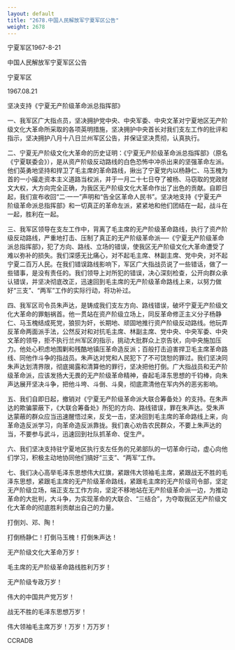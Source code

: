 ```yaml
---
layout: default
title: "2678.中国人民解放军宁夏军区公告"
weight: 2678
---
```


宁夏军区1967-8-21

中国人民解放军宁夏军区公告

宁夏军区

1967.08.21

坚决支持《宁夏无产阶级革命派总指挥部》

一、我军区广大指点员，坚决拥护党中央、中央军委、中央文革对宁夏地区无产阶级文化大革命所采取的各项英明措施，坚决拥护中央首长对我们支左工作的批评和指示，坚决拥护八月十八日兰州军区公告，并保证坚决贯彻，认真执行。

二、宁夏无产阶级文化大革命的历史证明：《宁夏无产阶级革命派总指挥部》（原名《宁夏联委会》），是从资产阶级反动路线的白色恐怖中冲杀出来的坚强革命左派。他们英勇地坚持和捍卫了毛主席的革命路线，揪出了宁夏党内以杨静仁、马玉槐为首的一小撮走资本主义道路当权派，并于一月二十七日夺了被杨、马窃取的党政财文大权，大方向完全正确，为我区无产阶级文化大革命作出了出色的贡献。自即日起，我们宣布收回“二·一一”声明和“告全区革命人民书”。坚决地支持《宁夏无产阶级革命派总指挥部》和一切真正的革命左派，紧紧地和他们团结在一起，战斗在一起，胜利在一起。

三、我军区领导在支左工作中，背离了毛主席的无产阶级革命路线，执行了资产阶级反动路线，严重地打击、压制了真正的无产阶级革命派──《宁夏无产阶级革命派总指挥部》，犯了方向、路线、立场的错误，使我区无产阶级文化大革命遭受了难以弥补的损失。我们深感无比痛心，对不起毛主席、林副主席、党中央，对不起宁夏二百万人民。在我们错误路线影响下，军区广大指战员说了一些错话，做了一些错事，是没有责任的。我们领导上对所犯的错误，决心深刻检查，公开向群众承认错误，并坚决彻底改正，迅速回到毛主席的无产阶级革命路线上来，以努力做好“三支”、“两军”工作的实际行动，将功补过。

四、我军区司令员朱声达，是铸成我们支左方向、路线错误，破坏宁夏无产阶级文化大革命的罪魁祸首。他一贯站在资产阶级立场上，同反革命修正主义分子杨静仁、马玉槐结成死党，狼狈为奸，长期地、顽固地推行资产阶级反动路线。他玩弄反革命两面派手法，公然反对和对抗毛主席、林副主席、党中央、中央军委、中央文革的领导，拒不执行兰州军区的指示，挑动大批群众上京告状，向中央施加压力。他处心积虑地围剿和残酷地镇压革命造反派；百般打击迫害捍卫毛主席革命路线、同他作斗争的指战员。朱声达对党和人民犯下了不可饶恕的罪过。我们坚决同朱声达划清界限，彻底揭露和清算他的罪行，坚决把他打倒。广大指战员和无产阶级革命派，应该发扬大无畏的无产阶级革命精神，奋起毛泽东思想的千钧棒，向朱声达展开坚决斗争，把他斗垮、斗倒、斗臭，彻底肃清他在军内外的恶劣影响。

五、我们自即日起，撤销对《宁夏无产阶级革命派大联合筹备处》的支持。在朱声达的欺骗蒙蔽下，《大联合筹备处》所犯的方向、路线错误，罪在朱声达。受朱声达蒙蔽的群众应当迅速醒悟过来，反戈一击，坚决回到毛主席的革命路线上来，向革命造反派学习，向革命造反派靠拢。我们衷心劝告农民群众，不要上朱声达的当，不要参与武斗，迅速回到社队抓革命、促生产。

六、我们坚决支持驻宁夏地区执行支左任务的兄弟部队的一切革命行动，虚心向他们学习，积极主动地协同他们搞好“三支”、“两军”工作。

七、我们决心高举毛泽东思想伟大红旗，紧跟伟大领袖毛主席，紧跟战无不胜的毛泽东思想，紧跟毛主席的无产阶级革命路线，紧跟毛主席的无产阶级司令部，坚定无产阶级立场，端正支左工作方向，坚定不移地站在无产阶级革命派一边，为推动革命的大批判，大斗争，为实现革命的大联合、“三结合”，为夺取我区无产阶级文化大革命的彻底胜利贡献出自己的力量。

打倒刘、邓、陶！

打倒杨静仁！打倒马玉槐！打倒朱声达！

无产阶级文化大革命万岁！

毛主席的无产阶级革命路线胜利万岁！

无产阶级专政万岁！

伟大的中国共产党万岁！

战无不胜的毛泽东思想万岁！

伟大领袖毛主席万岁！万岁！万万岁！

CCRADB

